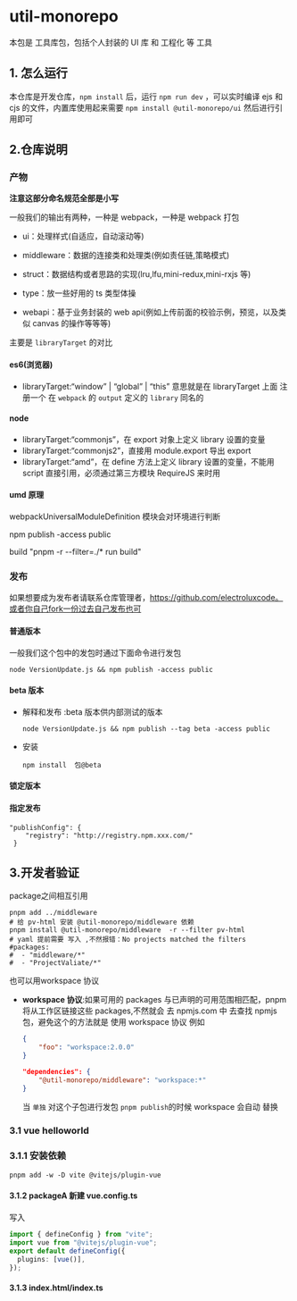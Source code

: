 # util-monorepo

本包是 工具库包，包括个人封装的 UI 库 和 工程化 等 工具

## 1. 怎么运行

本仓库是开发仓库，`npm install` 后，运行 `npm run dev` ，可以实时编译 ejs 和 cjs 的文件，内置库使用起来需要 `npm install @util-monorepo/ui` 然后进行引用即可

## 2.仓库说明

### 产物

**注意这部分命名规范全部是小写**

一般我们的输出有两种，一种是 webpack，一种是 webpack 打包

- ui：处理样式(自适应，自动滚动等)

- middleware：数据的连接类和处理类(例如责任链,策略模式)

- struct：数据结构或者思路的实现(lru,lfu,mini-redux,mini-rxjs 等)

- type：放一些好用的 ts 类型体操

- webapi：基于业务封装的 web api(例如上传前面的校验示例，预览，以及类似 canvas 的操作等等等)

主要是 `libraryTarget` 的对比

#### es6(浏览器)

- libraryTarget:“window” | “global” | “this” 意思就是在 libraryTarget 上面 注册一个 在 `webpack` 的 `output` 定义的 `library` 同名的

#### node

- libraryTarget:“commonjs”，在 export 对象上定义 library 设置的变量
- libraryTarget:“commonjs2”，直接用 module.export 导出 export
- libraryTarget:“amd”，在 define 方法上定义 library 设置的变量，不能用 script 直接引用，必须通过第三方模块 RequireJS 来时用

#### umd 原理

webpackUniversalModuleDefinition 模块会对环境进行判断

npm publish -access public

build "pnpm -r --filter=./\* run build"

### 发布

如果想要成为发布者请联系仓库管理者，https://github.com/electroluxcode。或者你自己fork一份过去自己发布也可

#### 普通版本

一般我们这个包中的发包时通过下面命令进行发包

```shell
node VersionUpdate.js && npm publish -access public
```

#### beta 版本

- 解释和发布 :beta 版本供内部测试的版本

  ```shell
  node VersionUpdate.js && npm publish --tag beta -access public
  ```

- 安装

  ```shell
  npm install  包@beta
  ```

#### 锁定版本

#### 指定发布

```shell
"publishConfig": {
    "registry": "http://registry.npm.xxx.com/"
 }
```





## 3.开发者验证



package之间相互引用

```shell
pnpm add ../middleware
# 给 pv-html 安装 @util-monorepo/middleware 依赖
pnpm install @util-monorepo/middleware  -r --filter pv-html
# yaml 提前需要 写入 ,不然报错：No projects matched the filters 
#packages:
#  - "middleware/*"
#  - "ProjectValiate/*"
```

也可以用workspace 协议

- **workspace 协议**:如果可用的 packages 与已声明的可用范围相匹配，pnpm 将从工作区链接这些 packages,不然就会 去 npmjs.com 中 去查找 npmjs包，避免这个的方法就是 使用 workspace 协议 例如

  ```json
  {
      "foo": "workspace:2.0.0"
  }
  
  "dependencies": {
      "@util-monorepo/middleware": "workspace:*"
  }
  ```

  当 `单独` 对这个子包进行发包 `pnpm publish`的时候  workspace 会自动 替换

  

### 3.1 vue helloworld

### 3.1.1 安装依赖

```shell
pnpm add -w -D vite @vitejs/plugin-vue
```





#### 3.1.2  packageA 新建 vue.config.ts

写入

```ts
import { defineConfig } from "vite";
import vue from "@vitejs/plugin-vue";
export default defineConfig({
  plugins: [vue()],
});

```







#### 3.1.3 index.html/index.ts



